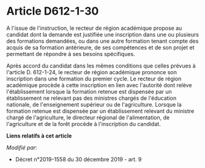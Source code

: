 # Article D612-1-30

A l'issue de l'instruction, le recteur de région académique propose au candidat dont la demande est justifiée une inscription
dans une ou plusieurs des formations demandées, ou dans une autre formation tenant compte des acquis de sa formation
antérieure, de ses compétences et de son projet et permettant de répondre à ses besoins spécifiques.

Après accord du candidat dans les mêmes conditions que celles prévues à l'article D. 612-1-24, le recteur de région
académique prononce son inscription dans une formation du premier cycle. Le recteur de région académique procède à cette
inscription en lien avec l'autorité dont relève l'établissement lorsque la formation retenue est dispensée par un
établissement ne relevant pas des ministres chargés de l'éducation nationale, de l'enseignement supérieur ou de
l'agriculture. Lorsque la formation retenue est dispensée par un établissement relevant du ministre chargé de l'agriculture,
le directeur régional de l'alimentation, de l'agriculture et de la forêt procède à l'inscription du candidat.

**Liens relatifs à cet article**

_Modifié par_:

  - Décret n°2019-1558 du 30 décembre 2019 - art. 9
